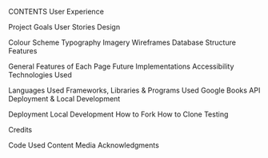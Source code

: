 CONTENTS
User Experience

Project Goals
User Stories
Design

Colour Scheme
Typography
Imagery
Wireframes
Database Structure
Features

General Features of Each Page
Future Implementations
Accessibility
Technologies Used

Languages Used
Frameworks, Libraries & Programs Used
Google Books API
Deployment & Local Development

Deployment
Local Development
How to Fork
How to Clone
Testing

Credits

Code Used
Content
Media
Acknowledgments
